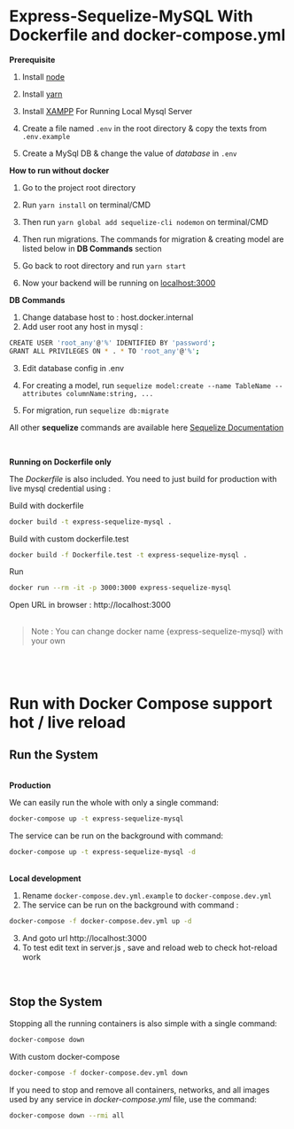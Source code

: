 # Express-Sequelize-MySQL With Dockerfile and docker-compose.yml


**Prerequisite**

1. Install [node](https://nodejs.org/de/download/)
2. Install [yarn](https://classic.yarnpkg.com/en/docs/install/)
3. Install [XAMPP](https://www.apachefriends.org/download.html) For Running Local Mysql Server

4. Create a file named `.env` in the root directory & copy the texts from `.env.example`
5. Create a MySql DB & change the value of _database_ in `.env`

**How to run without docker**

1. Go to the project root directory
2. Run `yarn install` on terminal/CMD
3. Then run `yarn global add sequelize-cli nodemon` on terminal/CMD

6. Then run migrations. The commands for migration & creating model are listed below in **DB Commands** section
7. Go back to root directory and run `yarn start`
8. Now your backend will be running on [localhost:3000](http://localhost:3000)

**DB Commands**

1. Change database host to : host.docker.internal
2. Add user root any host in mysql : 

```bash
CREATE USER 'root_any'@'%' IDENTIFIED BY 'password';
GRANT ALL PRIVILEGES ON * . * TO 'root_any'@'%';
```
3. Edit database config in .env

4. For creating a model, run `sequelize model:create --name TableName --attributes columnName:string, ...`
5. For migration, run `sequelize db:migrate`

All other **sequelize** commands are available here [Sequelize Documentation](https://sequelize.org/master/manual/model-basics.html)

<br>

**Running on Dockerfile only**

The _Dockerfile_ is also included. You need to just build for production with live mysql credential using :

Build with dockerfile
```bash
docker build -t express-sequelize-mysql .
```

Build with custom dockerfile.test
```bash
docker build -f Dockerfile.test -t express-sequelize-mysql .
```

Run
```bash
docker run --rm -it -p 3000:3000 express-sequelize-mysql
```

Open URL in browser : http://localhost:3000
<br><br>

> Note : You can change docker name {express-sequelize-mysql} with your own

<br><br>

# Run with Docker Compose support hot / live reload

## Run the System
<br>
<b>Production</b>

We can easily run the whole with only a single command:
```bash
docker-compose up -t express-sequelize-mysql
```

The service can be run on the background with command:
```bash
docker-compose up -t express-sequelize-mysql -d 
```
<br>
<b>Local development</b>

1. Rename `docker-compose.dev.yml.example` to `docker-compose.dev.yml`
2. The service can be run on the background with command :
```bash
docker-compose -f docker-compose.dev.yml up -d
```
3. And goto url http://localhost:3000
4. To test edit text in server.js , save and reload web to check hot-reload work

<br>

## Stop the System
Stopping all the running containers is also simple with a single command:
```bash
docker-compose down
```

With custom docker-compose
```bash
docker-compose -f docker-compose.dev.yml down
```

If you need to stop and remove all containers, networks, and all images used by any service in <em>docker-compose.yml</em> file, use the command:
```bash
docker-compose down --rmi all
```